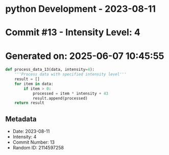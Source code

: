 ﻿# python Development - 2023-08-11
# Commit #13 - Intensity Level: 4
# Generated on: 2025-06-07 10:45:55
```python
def process_data_13(data, intensity=4):
    '''Process data with specified intensity level'''
    result = []
    for item in data:
        if item > 0:
            processed = item * intensity + 43
            result.append(processed)
    return result
```
## Metadata
- Date: 2023-08-11
- Intensity: 4
- Commit Number: 13
- Random ID: 2114597258
